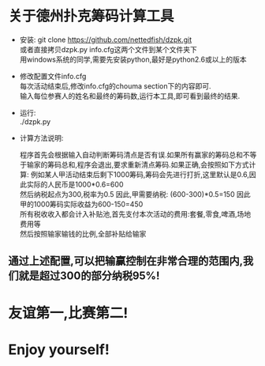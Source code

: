 关于德州扑克筹码计算工具
=======

* 安装:
git clone https://github.com/nettedfish/dzpk.git  
或者直接拷贝dzpk.py info.cfg这两个文件到某个文件夹下  
用windows系统的同学,需要先安装python,最好是python2.6或以上的版本  

* 修改配置文件info.cfg  
每次活动结束后,修改info.cfg的chouma section下的内容即可.  
输入每位参赛人的姓名和最终的筹码数,运行本工具,即可看到最终的结果.  

* 运行:  
./dzpk.py

* 计算方法说明:  

    程序首先会根据输入自动判断筹码清点是否有误.如果所有赢家的筹码总和不等于输家的筹码总和,程序会退出,要求重新清点筹码.如果正确,会按照如下方式计算:
    例如某人甲活动结束后剩下1000筹码,筹码会先进行打折,这里默认是0.6,因此实际的人民币是1000*0.6=600  
    然后纳税起点为300,税率为0.5 因此,甲需要纳税: (600-300)*0.5=150 因此甲的1000筹码实际收益为600-150=450  
    所有税收收入都会计入补贴池,首先支付本次活动的费用:套餐,零食,啤酒,场地费用等  
    然后按照输家输钱的比例,全部补贴给输家  

通过上述配置,可以把输赢控制在非常合理的范围内,我们就是超过300的部分纳税95%!
---

友谊第一,比赛第二!
=====

Enjoy yourself!
=====
